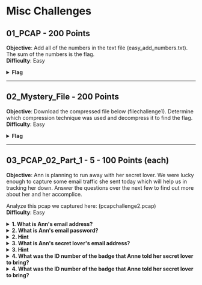 
# Misc Challenges

## 01_PCAP - 200 Points  
**Objective**: Add all of the numbers in the text file (easy_add_numbers.txt). The sum of the numbers is the flag.  
**Difficulty**: Easy  
<details>
  <summary><strong>Flag</strong></summary>
	  385b87afc8671dee07550290d16a8071
</details>

----------

## 02_Mystery_File - 200 Points  
**Objective**: Download the compressed file below (filechallenge1). Determine which compression technique was used and decompress it to find the flag.  
**Difficulty**: Easy  
<details>
  <summary><strong>Flag</strong></summary>
  VGhhdCBpcyBhIG5pY2UgZmxhZyB5b3UgaGF2ZSB0aGVyZS4gSXQgd291bGQgYmUgYSBzaGFtZSBpZiBpdCBkaXNhcHBlYXJlZC4K
</details>

----------

## 03_PCAP_02_Part_1 - 5 - 100 Points (each)  
**Objective**: Ann is planning to run away with her secret lover. We were lucky enough to capture some email traffic she sent today which will help us in tracking her down. Answer the questions over the next few to find out more about her and her accomplice.

Analyze this pcap we captured here: (pcapchallenge2.pcap)  
**Difficulty**: Easy  
<details>
  <summary><strong>1. What is Ann's email address?</strong></summary>
  terradevil@aol.com
</details>
<details>
  <summary><strong>2. What is Ann's email password?</strong></summary>
  ASUr00lz
</details>
<details>
  <summary><strong>2. Hint</strong></summary>
  Passwords are sometimes encoded when being sent over the network.
</details>
<details>
  <summary><strong>3. What is Ann's secret lover's email address?</strong></summary>
  undercoverlvr@aol.com
</details>
<details>
  <summary><strong>3. Hint</strong></summary>
  There are two email messages that were sent. Try to look for another one.
</details>
<details>
  <summary><strong>4. What was the ID number of the badge that Anne told her secret lover to bring?</strong></summary>
  SUNDVL623 
</details>
<details>
  <summary><strong>4. What was the ID number of the badge that Anne told her secret lover to bring?</strong></summary>
  secretrendezvous.docx
</details>